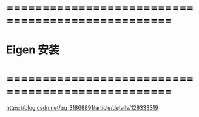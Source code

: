 # ================================================= #
#               Eigen  安装
# ================================================= #

https://blog.csdn.net/qq_31868891/article/details/129333319





































